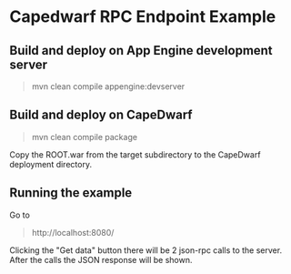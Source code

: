 Capedwarf RPC Endpoint Example
========================

Build and deploy on App Engine development server
---

> mvn clean compile appengine:devserver

Build and deploy on CapeDwarf
---

> mvn clean compile package

Copy the ROOT.war from the target subdirectory to the CapeDwarf deployment directory.

Running the example
---

Go to

> http://localhost:8080/

Clicking the "Get data" button there will be 2 json-rpc calls to the server.
After the calls the JSON response will be shown.



